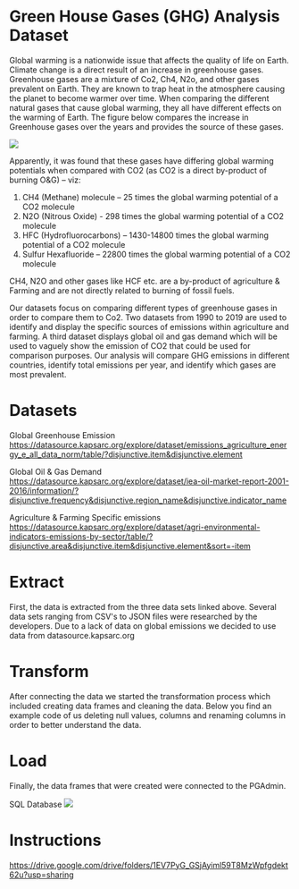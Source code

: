 # Green House Gases (GHG) Analysis Dataset

Global warming is a nationwide issue that affects the quality of life on Earth. Climate change is a direct result of an increase in greenhouse gases. Greenhouse gases are a mixture of Co2, Ch4, N2o, and other gases prevalent on Earth. They are known to trap heat in the atmosphere causing the planet to become warmer over time. When comparing the different natural gases that cause global warming, they all have different effects on the warming of Earth. 
The figure below compares the increase in Greenhouse gases over the years and provides the source of these gases. 

![](https://github.com/harsh-env/Project2a-Database/blob/main/outputs/Proposal1.JPG)

Apparently, it was found that these gases have differing global warming potentials when compared with CO2 (as CO2 is a direct by-product of burning O&G) – viz:
1. CH4 (Methane) molecule – 25 times the global warming potential of a CO2 molecule
2. N2O (Nitrous Oxide) - 298 times the global warming potential of a CO2 molecule
3. HFC (Hydrofluorocarbons) – 1430-14800 times the global warming potential of a CO2 molecule
4. Sulfur Hexafluoride – 22800 times the global warming potential of a CO2 molecule

CH4, N2O and other gases like HCF etc. are a by-product of agriculture & Farming and are not directly related to burning of fossil fuels.

Our datasets focus on comparing different types of greenhouse gases in order to compare them to Co2. Two datasets from 1990 to 2019 are used to identify and display the specific sources of emissions within agriculture and farming. A third dataset displays global oil and gas demand which will be used to vaguely show the emission of CO2 that could be used for comparison purposes. Our analysis will compare GHG emissions in different countries, identify total emissions per year, and identify which gases are most prevalent. 

# Datasets

Global Greenhouse Emission
https://datasource.kapsarc.org/explore/dataset/emissions_agriculture_energy_e_all_data_norm/table/?disjunctive.item&disjunctive.element

Global Oil & Gas Demand
https://datasource.kapsarc.org/explore/dataset/iea-oil-market-report-2001-2016/information/?disjunctive.frequency&disjunctive.region_name&disjunctive.indicator_name

Agriculture & Farming Specific emissions
https://datasource.kapsarc.org/explore/dataset/agri-environmental-indicators-emissions-by-sector/table/?disjunctive.area&disjunctive.item&disjunctive.element&sort=-item


# Extract

First, the data is extracted from the three data sets linked above. Several data sets ranging from CSV's to JSON files were researched by the developers. Due to a lack of data on global emissions we decided to use data from datasource.kapsarc.org 

# Transform

After connecting the data we started the transformation process which included creating data frames and cleaning the data. Below you find an example code of us deleting null values, columns and renaming columns in order to better understand the data. 

# Load

Finally, the data frames that were created were connected to the PGAdmin. 

SQL Database
![](https://github.com/harsh-env/Project2a-Database/blob/main/outputs/global_agriculture_%25emissions.JPG)

# Instructions

https://drive.google.com/drive/folders/1EV7PyG_GSjAyiml59T8MzWpfgdekt62u?usp=sharing

